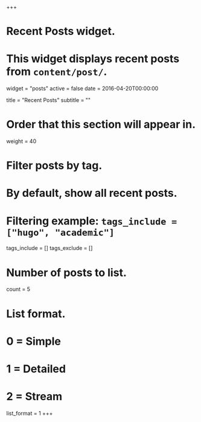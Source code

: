 +++
# Recent Posts widget.
# This widget displays recent posts from `content/post/`.
widget = "posts"
active = false
date = 2016-04-20T00:00:00

title = "Recent Posts"
subtitle = ""

# Order that this section will appear in.
weight = 40

# Filter posts by tag.
#  By default, show all recent posts.
#  Filtering example: `tags_include = ["hugo", "academic"]`
tags_include = []
tags_exclude = []

# Number of posts to list.
count = 5

# List format.
#   0 = Simple
#   1 = Detailed
#   2 = Stream
list_format = 1
+++
